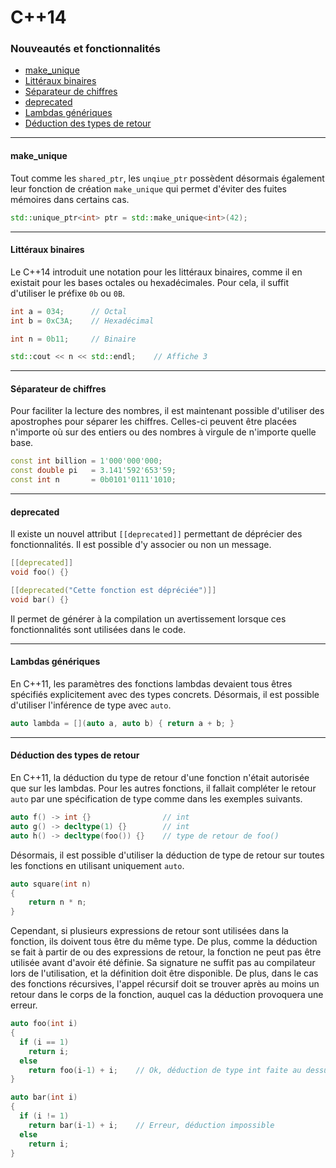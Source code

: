 # C++14
### Nouveautés et fonctionnalités

- [make_unique](#make_unique)
- [Littéraux binaires](#binary_literals)
- [Séparateur de chiffres](#digit_separators)
- [deprecated](#deprecated)
- [Lambdas génériques](#generic_lambdas)
- [Déduction des types de retour](#return_type_deduction)

---

#### make_unique <a id="make_unique"></a>

Tout comme les `shared_ptr`, les `unqiue_ptr` possèdent désormais également leur fonction de création `make_unique` qui permet d'éviter des fuites mémoires dans certains cas.

```cpp
std::unique_ptr<int> ptr = std::make_unique<int>(42);
```

---

#### Littéraux binaires <a id="binary_literals"></a>

Le C++14 introduit une notation pour les littéraux binaires, comme il en existait pour les bases octales ou hexadécimales. Pour cela, il suffit d'utiliser le préfixe `0b` ou `0B`.

```cpp
int a = 034;      // Octal
int b = 0xC3A;    // Hexadécimal

int n = 0b11;     // Binaire

std::cout << n << std::endl;    // Affiche 3
```

---

#### Séparateur de chiffres <a id="digit_separators"></a>

Pour faciliter la lecture des nombres, il est maintenant possible d'utiliser des apostrophes pour séparer les chiffres. Celles-ci peuvent être placées n'importe où sur des entiers ou des nombres à virgule de n'importe quelle base.

```cpp
const int billion = 1'000'000'000;
const double pi   = 3.141'592'653'59;
const int n       = 0b0101'0111'1010;
```

---

#### deprecated <a id="deprecated"></a>

Il existe un nouvel attribut `[[deprecated]]` permettant de déprécier des fonctionnalités. Il est possible d'y associer ou non un message.

```cpp
[[deprecated]]
void foo() {}

[[deprecated("Cette fonction est dépréciée")]]
void bar() {}
```

Il permet de générer à la compilation un avertissement lorsque ces fonctionnalités sont utilisées dans le code.

---

#### Lambdas génériques <a id="generic_lambdas"></a>

En C++11, les paramètres des fonctions lambdas devaient tous êtres spécifiés explicitement avec des types concrets. Désormais, il est possible d'utiliser l'inférence de type avec `auto`.

```cpp
auto lambda = [](auto a, auto b) { return a + b; }
```

---

#### Déduction des types de retour <a id="return_type_deduction"></a>

En C++11, la déduction du type de retour d'une fonction n'était autorisée que sur les lambdas. Pour les autres fonctions, il fallait compléter le retour `auto` par une spécification de type comme dans les exemples suivants.

```cpp
auto f() -> int {}                // int
auto g() -> decltype(1) {}        // int
auto h() -> decltype(foo()) {}    // type de retour de foo()
```

Désormais, il est possible d'utiliser la déduction de type de retour sur toutes les fonctions en utilisant uniquement `auto`. 

```cpp
auto square(int n) 
{
    return n * n;
}
```

Cependant, si plusieurs expressions de retour sont utilisées dans la fonction, ils doivent tous être du même type. De plus, comme la déduction se fait à partir de ou des expressions de retour, la fonction ne peut pas être utilisée avant d'avoir été définie. Sa signature ne suffit pas au compilateur lors de l'utilisation, et la définition doit être disponible.
De plus, dans le cas des fonctions récursives, l'appel récursif doit se trouver après au moins un retour dans le corps de la fonction, auquel cas la déduction provoquera une erreur.

```cpp
auto foo(int i)
{
  if (i == 1)
    return i;
  else
    return foo(i-1) + i;    // Ok, déduction de type int faite au dessus
}

auto bar(int i)
{
  if (i != 1)
    return bar(i-1) + i;    // Erreur, déduction impossible
  else
    return i;
}
```
